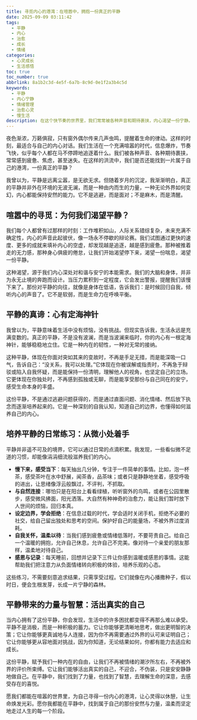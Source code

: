 ```yaml
---
title: 寻觅内心的港湾：在喧嚣中，拥抱一份真正的平静
date: 2025-09-09 03:11:42
tags:
  - 平静
  - 内心
  - 治愈
  - 成长
  - 情绪
categories:
  - 心灵成长
  - 生活感悟
toc: true
toc_number: true
abbrlink: 8a1b2c3d-4e5f-6a7b-8c9d-0e1f2a3b4c5d
keywords:
  - 平静
  - 内心宁静
  - 情绪管理
  - 治愈心灵
  - 慢生活
description: 在这个快节奏的世界里，我们常常被各种声音和期待裹挟，内心渴望一份宁静。本文将带你一同探索“平静”的真谛，它并非逃避，而是内心深处的力量与智慧。让我们学会如何在波澜不惊中，找到属于自己的那片港湾，让心灵得以休憩，重新焕发光彩。
---
```


夜色渐浓，万籁俱寂，只有窗外偶尔传来几声虫鸣，提醒着生命的律动。这样的时刻，最适合与自己的内心对话。我们生活在一个充满喧嚣的时代，信息爆炸，节奏飞快，似乎每个人都在马不停蹄地追逐着什么。我们被各种声音、各种期待裹挟，常常感到疲惫、焦虑，甚至迷失。在这样的洪流中，我们是否还能找到一片属于自己的港湾，一份真正的平静？

我曾以为，平静是远离尘嚣，是无欲无求。但随着岁月的沉淀，我渐渐明白，真正的平静并非外在环境的无波无澜，而是一种由内而生的力量，一种无论外界如何变幻，内心都能保持安然的能力。它不是逃避，而是面对；不是麻木，而是清醒。

## 喧嚣中的寻觅：为何我们渴望平静？

我们每个人都曾有过那样的时刻：工作堆积如山，人际关系错综复杂，未来充满不确定性，内心的声音此起彼伏，像一场永不停歇的辩论赛。我们试图通过更快的速度、更多的成就来填补内心的空虚，却发现越是追逐，越是感到疲惫。那种被推着走的无力感，那种身心俱疲的倦怠，让我们开始渴望停下来，渴望一份喘息，渴望一份平静。

这种渴望，源于我们内心深处对和谐与安宁的本能需求。我们的大脑和身体，并非为永无止境的奔跑而设计。当压力累积到一定程度，它会发出警报，提醒我们该慢下来了。那份对平静的向往，就像是身体在低语，告诉我们：是时候回归自我，倾听内心的声音了。它不是软弱，而是生命力在呼唤平衡。

## 平静的真谛：心有定海神针

我曾以为，平静意味着生活中没有烦恼，没有挑战。但现实告诉我，生活永远是充满变数的。真正的平静，不是没有波澜，而是当波澜来临时，你的内心有一根定海神针，能够稳稳地立住。它是一种内在的韧性，一种对无常的接纳。

这种平静，体现在你面对突如其来的变故时，不再是手足无措，而是能深吸一口气，告诉自己：“没关系，我可以处理。”它体现在你被误解或指责时，不再急于辩驳或陷入自我怀疑，而是能保持一份清明，理解他人的视角，也坚定自己的立场。它更体现在你独处时，不再感到孤独或无聊，而是能享受那份与自己同在的安宁，感受生命本身的丰盛。

这份平静，不是通过逃避问题获得的，而是通过直面问题、消化情绪、然后放下执念而逐渐培养起来的。它是一种深刻的自我认知，知道自己的边界，也懂得如何滋养自己的内心。

## 培养平静的日常练习：从微小处着手

平静并非遥不可及的境界，它可以通过日常的点滴积累。我发现，一些看似微不足道的习惯，却能像涓涓细流般滋养我们的内心。

*   **慢下来，感受当下**：每天抽出几分钟，专注于一件简单的事情。比如，泡一杯茶，感受茶叶在水中舒展，闻茶香，品茶味；或者只是静静地坐着，感受呼吸的进出，让思绪像浮云般飘过，不评判，不抓取。
*   **与自然连接**：哪怕只是在阳台上看看绿植，听听窗外的鸟鸣，或者在公园里散步，感受微风拂面，阳光洒落。大自然有种神奇的治愈力，能让我们暂时放下人世间的烦恼，回归本真。
*   **设定边界，学会拒绝**：在信息过载的时代，学会适时关闭手机，拒绝不必要的社交，给自己留出独处和思考的空间。保护好自己的能量场，不被外界过度消耗。
*   **自我关怀，温柔以待**：当我们感到疲惫或情绪低落时，不要苛责自己。给自己一个温暖的拥抱，允许自己休息，允许自己不完美。像对待一个亲爱的朋友那样，温柔地对待自己。
*   **感恩与记录**：每天睡前，回想并记录下三件让你感到温暖或感恩的事情。这能帮助我们把注意力从负面情绪转向积极的体验，培养乐观的心态。

这些练习，不需要刻意追求结果，只需享受过程。它们就像在内心播撒种子，假以时日，便会生根发芽，长成一片宁静的森林。

## 平静带来的力量与智慧：活出真实的自己

当内心拥有了这份平静，你会发现，生活中的许多困扰都变得不再那么难以承受。平静不是消极，而是一种积极的蓄力。它让你能够更清晰地思考，做出更明智的决策；它让你能够更真诚地与人连接，因为你不再需要通过外界的认可来证明自己；它让你能够更从容地面对挑战，因为你知道，无论结果如何，你都有能力去适应和成长。

这份平静，赋予我们一种内在的自由，让我们不再被情绪的潮汐所左右，不再被外界的评价所束缚。它让我们能够活出真实的自己，不迎合，不伪装，只是安安静静地做自己。在平静中，我们找到了力量，也找到了智慧，去理解生命的深意，去感受存在的喜悦。

愿我们都能在喧嚣的世界里，为自己寻得一份内心的港湾，让心灵得以休憩，让生命焕发光彩。愿你我都能在平静中，找到属于自己的那份安然与力量，温柔而坚定地走过人生的每一个阶段。